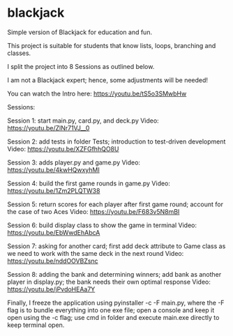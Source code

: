# blackjack
Simple version of Blackjack for education and fun.

This project is suitable for students that know lists, loops, branching and classes.

I split the project into 8 Sessions as outlined below.

I am not a Blackjack expert; hence, some adjustments will be needed!

You can watch the Intro here: https://youtu.be/tS5o3SMwbHw

Sessions:

Session 1: start main.py, card.py, and deck.py
Video: https://youtu.be/ZlNr71VJ__0

Session 2: add tests in folder Tests; introduction to test-driven development
Video: https://youtu.be/XZFGfhhQO8U

Session 3: adds player.py and game.py
Video: https://youtu.be/4kwHQwxyhMI

Session 4: build the first game rounds in game.py
Video: https://youtu.be/1Zm2PLQTW38

Session 5: return scores for each player after first game round; account for the case of two Aces 
Video: https://youtu.be/F683v5N8mBI

Session 6: build display class to show the game in terminal
Video: https://youtu.be/EbWwdEhAbcA

Session 7: asking for another card; first add deck attribute to Game class as we need to work with the same deck in the next round
Video: https://youtu.be/nddOOVBZsnc

Session 8: adding the bank and determining winners; add bank as another player in display.py; the bank needs their own optimal response
Video: https://youtu.be/jPvdoHEAa7Y

Finally, I freeze the application using pyinstaller -c -F main.py, where the -F flag is to bundle everything into one exe file; 
open a console and keep it open using the -c flag; use cmd in folder and execute main.exe directly to keep terminal open.
